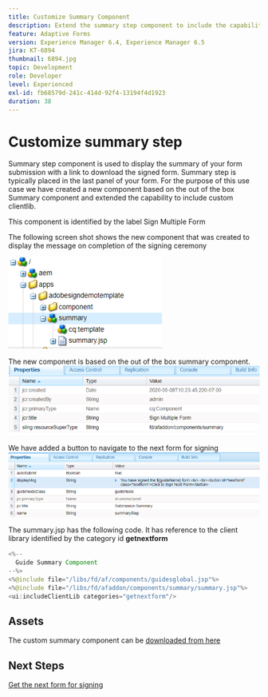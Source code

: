 ```yaml
---
title: Customize Summary Component
description: Extend the summary step component to include the capability to navigate to the next form in the package.
feature: Adaptive Forms
version: Experience Manager 6.4, Experience Manager 6.5
jira: KT-6894
thumbnail: 6894.jpg
topic: Development
role: Developer
level: Experienced
exl-id: fb68579d-241c-414d-92f4-13194f4d1923
duration: 38
---
```

# Customize summary step

Summary step component is used to display the summary of your form submission with a link to download the signed form. Summary step is typically placed in the last panel of your form. 
For the purpose of this use case we have created a new component based on the out of the box Summary component and extended the capability to include custom clientlib.

This component is identified by the label Sign Multiple Form

The following screen shot shows the new component that was created to display the message on completion of the signing ceremony

![summary component](assets/summary.PNG)

The new component is based on the out of the box summary component.
![component-prop](assets/componentprop.PNG)

We have added a button to navigate to the next form for signing
![template-code](assets/template-code.PNG)

The summary.jsp has the following code. It has reference to the client library identified by the category id **getnextform** 

```java
<%--
  Guide Summary Component
--%>
<%@include file="/libs/fd/af/components/guidesglobal.jsp"%>
<%@include file="/libs/fd/afaddon/components/summary/summary.jsp"%>
<ui:includeClientLib categories="getnextform"/>

```

## Assets

The custom summary component can be [downloaded from here](assets/custom-summary-step.zip)

## Next Steps

[Get the next form for signing](./create-client-lib.md)